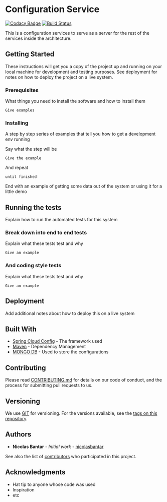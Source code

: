 # Configuration Service
[![Codacy Badge](https://api.codacy.com/project/badge/Grade/aeb5659b2e2448d887489a2c113b13f2)](https://www.codacy.com/app/Microservices/config?utm_source=github.com&amp;utm_medium=referral&amp;utm_content=endava-pad-backend-microservices/config&amp;utm_campaign=Badge_Grade)
[![Build Status](https://travis-ci.org/endava-pad-backend-microservices/config.svg?branch=master)](https://travis-ci.org/endava-pad-backend-microservices/config)

This is a configuration services to serve as a server for the rest of the services inside
the architecture.

## Getting Started

These instructions will get you a copy of the project up and running on your local machine for development and testing purposes. See deployment for notes on how to deploy the project on a live system.

### Prerequisites

What things you need to install the software and how to install them

```
Give examples
```

### Installing

A step by step series of examples that tell you how to get a development env running

Say what the step will be

```
Give the example
```

And repeat

```
until finished
```

End with an example of getting some data out of the system or using it for a little demo

## Running the tests

Explain how to run the automated tests for this system

### Break down into end to end tests

Explain what these tests test and why

```
Give an example
```

### And coding style tests

Explain what these tests test and why

```
Give an example
```

## Deployment

Add additional notes about how to deploy this on a live system

## Built With

* [Spring Cloud Config](https://spring.io/projects/spring-cloud-config) - The framework used
* [Maven](https://maven.apache.org/) - Dependency Management
* [MONGO DB](https://www.mongodb.com/) - Used to store the configurations

## Contributing

Please read [CONTRIBUTING.md](https://gist.github.com/PurpleBooth/b24679402957c63ec426) for details on our code of conduct, and the process for submitting pull requests to us.

## Versioning

We use [GIT](https://git-scm.com/) for versioning. For the versions available, see the [tags on this repository](https://github.com/endava-pad-backend-microservices/config/tags). 

## Authors

* **Nicolas Bantar** - *Initial work* - [nicolasbantar](https://github.com/nicolasbantar)

See also the list of [contributors](https://github.com/endava-pad-backend-microservices/config/contributors) who participated in this project.

## Acknowledgments

* Hat tip to anyone whose code was used
* Inspiration
* etc
